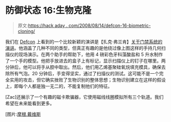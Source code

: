 # 防御状态 16:生物克隆

> 原文:[https://hack aday . com/2008/08/14/defcon-16-biometric-cloning/](https://hackaday.com/2008/08/14/defcon-16-biometric-cloning/)

我们在 [Defcon](http://mahalo.com/Defcon) 上看到的一个比较新颖的演讲是【扎克·弗兰肯】[关于门禁系统的演讲](http://defcon.org/html/defcon-16/dc-16-speakers.html#Franken)。他涵盖了几种不同的类型，但真正有趣的是他绕过像上图这样的手持几何扫描仪的现场演示。在两个助手的帮助下，他用 4 磅彩色牙科藻酸盐和 5 升水制作了一个手的模型。他把手放进去的盒子上有标记，显示扫描仪上的钉子在哪里。两分钟后，他可以将手从腔中取出。然后，他们用乙烯基聚硅氧烷填充模具，确保去除所有气泡。20 分钟后，手变得坚实，通过了扫描仪的测试。这可能不是一个完全实用的攻击，但它确实挫败了生物识别的整体思想；生物识别建立在这样的假设上，即每个人都是独一无二的，不能复制他们的特征。

[Zac]还展示了一个有趣的磁卡欺骗器，它使用磁线线圈模拟所有三个轨道。我们希望在未来能看到更多。

[图片:[摩根.戴维斯](http://flickr.com/photos/morgandavis/966522418/)
